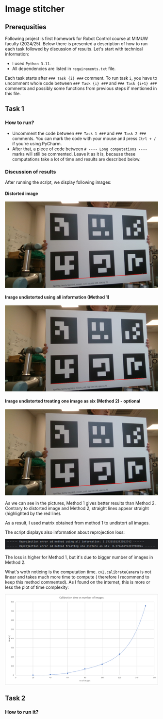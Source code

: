 # Image stitcher

## Prerequsities

Following project is first homework for Robot Control course at MIMUW faculty (2024/25). Below there is presented a
description of how to run each task followed by discussion of results. Let's start with technical information:

- I used `Python 3.11`.
- All dependencies are listed in `requirements.txt` file.

Each task starts after `### Task {i} ###` comment. To run task `i`, you have to uncomment whole code
between `### Task {i} ###` and `### Task {i+1} ###` comments and possibly some functions from previous steps if
mentioned in this
file.

## Task 1

### How to run?

- Uncomment the code between `### Task 1 ###` and `### Task 2 ###` comments. You can mark the code with your mouse and
  press `Ctrl + /` if you're using PyCharm.
- After that, a piece of code between `# ---- Long computations ----` marks will still be commented. Leave it as it is,
  because these computations take a lot of time and results are described below.

### Discussion of results

After running the script, we display following images:

#### Distorted image

![img_1.png](img_1.png)

#### Image undistorted using all information (Method 1)

![img.png](img.png)

#### Image undistorted treating one image as six (Method 2) - optional

![img_2.png](img_2.png)

As we can see in the pictures, Method 1 gives better results than Method 2. Contrary to distorted image and Method 2,
straight lines appear straight (highlighted by the red line).

As a result, I used matrix obtained from method 1 to undistort all images.

The script displays also information about reprojection loss:

![img_3.png](img_3.png)

The loss is higher for Method 1, but it's due to bigger number of images in Method 2.

What's woth noticing is the computation time. `cv2.calibrateCamera` is not linear and takes much more time to compute (
therefore I recommend to keep this method commented). As I found on the internet, this is more or less the plot of time
complexity:

![img_4.png](img_4.png)

## Task 2

### How to run it?